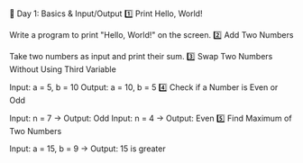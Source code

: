 📌 Day 1: Basics & Input/Output
1️⃣ Print Hello, World!

Write a program to print "Hello, World!" on the screen.
2️⃣ Add Two Numbers

Take two numbers as input and print their sum.
3️⃣ Swap Two Numbers Without Using Third Variable

Input: a = 5, b = 10
Output: a = 10, b = 5
4️⃣ Check if a Number is Even or Odd

Input: n = 7 → Output: Odd
Input: n = 4 → Output: Even
5️⃣ Find Maximum of Two Numbers

Input: a = 15, b = 9 → Output: 15 is greater
